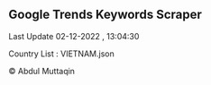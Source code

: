 

## Google Trends Keywords Scraper 
 
Last Update 02-12-2022 , 13:04:30

Country List :
VIETNAM.json



© Abdul Muttaqin 
